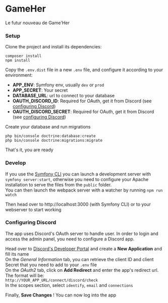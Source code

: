 # GameHer
Le futur nouveau de Game'Her

### Setup

Clone the project and install its dependencies:
```
composer install
npm install
```

Copy the `.env.dist` file in a new `.env` file, and configure it according to your environment:

- **APP_ENV**: Symfony env, usually `dev` or `prod`
- **APP_SECRET**: Your secret
- **DATABASE_URL**: url to connect to your database
- **OAUTH_DISCORD_ID**: Required for OAuth, get it from Discord (see [configuring Discord](#configuring-discord))
- **OAUTH_DISCORD_SECRET**:  Required for OAuth, get it from Discord (see [configuring Discord](#configuring-discord))

Create your database and run migrations
```
php bin/console doctrine:database:create
php bin/console doctrine:migrations:migrate
```

That's it, you are ready

### Develop

If you use the [Symfony CLI](https://symfony.com/download) you can launch a development server with `symfony server:start`, otherwise you need to configure your Apache installation to serve the files from the `public` folder.  
You can then launch the webpack server with a watcher by running `npm run watch`

Then head over to http://localhost:3000 (with Symfony CLI) or to your webserver to start working

### Configuring Discord

The app uses Discord's OAuth server to handle user. In order to login and access the admin panel, you need to configure a Discord app.

Head over to [Discord's Developer Portal](https://discordapp.com/developers/applications) and create a **New Application** and fill its name  
On the *General Information* tab, you can retrieve the client ID and client Secret that you need to add to your `.env` file  
On the *OAuth2* tab, click on **Add Redirect** and enter the app's redirect url. The format will be:  
`http://YOUR_APP_URL/connect/discord/check
`  
In the scopes section, select `identify`, `email` and `connections`

Finally, **Save Changes** ! You can now log into the app
